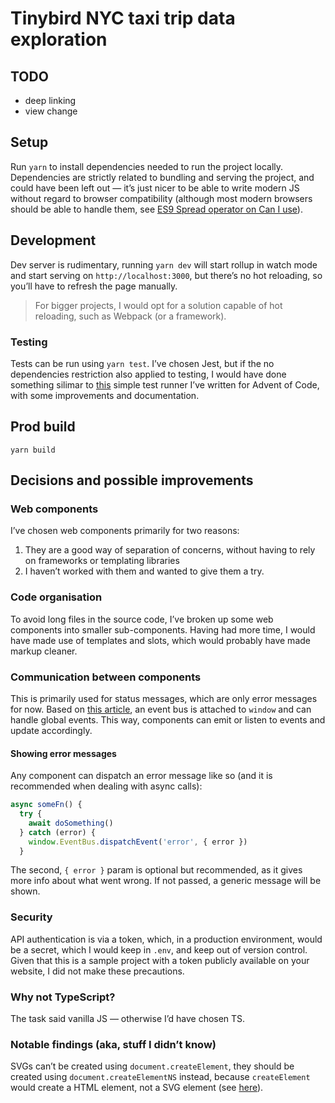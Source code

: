 # Tinybird NYC taxi trip data exploration

## TODO
- deep linking
- view change

## Setup

Run `yarn` to install dependencies needed to run the project locally. Dependencies are strictly related to bundling and serving the project, and could have been left out — it’s just nicer to be able to write modern JS without regard to browser compatibility (although most modern browsers should be able to handle them, see [ES9 Spread operator on Can I use](https://caniuse.com/?search=spread)).

## Development

Dev server is rudimentary, running `yarn dev` will start rollup in watch mode and start serving on `http://localhost:3000`, but there’s no hot reloading, so you’ll have to refresh the page manually.

> For bigger projects, I would opt for a solution capable of hot reloading, such as Webpack (or a framework).

### Testing

Tests can be run using `yarn test`. I’ve chosen Jest, but if the no dependencies restriction also applied to testing, I would have done something silimar to [this](https://github.com/c0derabbit/aoc/blob/main/2019/test.js) simple test runner I’ve written for Advent of Code, with some improvements and documentation.

## Prod build

`yarn build`

## Decisions and possible improvements

### Web components

I’ve chosen web components primarily for two reasons:  
1. They are a good way of separation of concerns, without having to rely on frameworks or templating libraries
2. I haven’t worked with them and wanted to give them a try.

### Code organisation
To avoid long files in the source code, I’ve broken up some web components into smaller sub-components. Having had more time, I would have made use of templates and slots, which would probably have made markup cleaner.

### Communication between components

This is primarily used for status messages, which are only error messages for now. Based on [this article](https://pineco.de/creating-a-javascript-event-bus/), an event bus is attached to `window` and can handle global events. This way, components can emit or listen to events and update accordingly.

#### Showing error messages

Any component can dispatch an error message like so (and it is recommended when dealing with async calls):
```js
async someFn() {
  try {
    await doSomething()
  } catch (error) {
    window.EventBus.dispatchEvent('error', { error })
  }
```
The second, `{ error }` param is optional but recommended, as it gives more info about what went wrong. If not passed, a generic message will be shown.

### Security

API authentication is via a token, which, in a production environment, would be a secret, which I would keep in `.env`, and keep out of version control. Given that this is a sample project with a token publicly available on your website, I did not make these precautions.

### Why not TypeScript?
The task said vanilla JS — otherwise I’d have chosen TS.

### Notable findings (aka, stuff I didn’t know)

SVGs can’t be created using `document.createElement`, they should be created using `document.createElementNS` instead, because `createElement` would create a HTML element, not a SVG element (see [here](https://webhint.io/docs/user-guide/hints/hint-create-element-svg/)).
